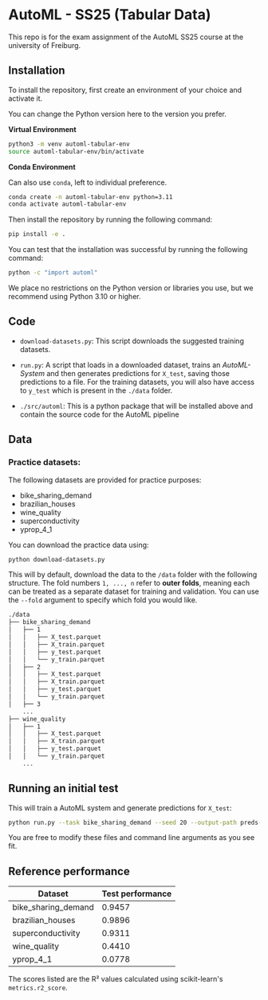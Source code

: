 # AutoML - SS25 (Tabular Data)
This repo is for the exam assignment of the AutoML SS25 course at the university of Freiburg.


## Installation

To install the repository, first create an environment of your choice and activate it. 

You can change the Python version here to the version you prefer.

**Virtual Environment**

```bash
python3 -m venv automl-tabular-env
source automl-tabular-env/bin/activate
```

**Conda Environment**

Can also use `conda`, left to individual preference.

```bash
conda create -n automl-tabular-env python=3.11
conda activate automl-tabular-env
```

Then install the repository by running the following command:

```bash
pip install -e .
```

You can test that the installation was successful by running the following command:
```bash
python -c "import automl"
```

We place no restrictions on the Python version or libraries you use, but we recommend using Python 3.10 or higher.

## Code

* `download-datasets.py`: This script downloads the suggested training datasets.

* `run.py`: A script that loads in a downloaded dataset, trains an _AutoML-System_ and then generates predictions for
`X_test`, saving those predictions to a file. For the training datasets, you will also have access to `y_test` which
is present in the `./data` folder.

* `./src/automl`: This is a python package that will be installed above and contain the source code for the AutoML pipeline

## Data

### Practice datasets:
The following datasets are provided for practice purposes:

* bike_sharing_demand
* brazilian_houses 
* wine_quality
* superconductivity 
* yprop_4_1

You can download the practice data using:
```bash
python download-datasets.py
```

This will by default, download the data to the `/data` folder with the following structure.
The fold numbers `1, ..., n` refer to **outer folds**, meaning each can be treated as a separate dataset for training and validation. You can use the `--fold` argument to specify which fold you would like.

```bash
./data
├── bike_sharing_demand
│   ├── 1
│   │   ├── X_test.parquet
│   │   ├── X_train.parquet
│   │   ├── y_test.parquet
│   │   └── y_train.parquet
│   ├── 2
│   │   ├── X_test.parquet
│   │   ├── X_train.parquet
│   │   ├── y_test.parquet
│   │   └── y_train.parquet
│   ├── 3
    ...
├── wine_quality 
│   ├── 1
│   │   ├── X_test.parquet
│   │   ├── X_train.parquet
│   │   ├── y_test.parquet
│   │   └── y_train.parquet
    ...
```

## Running an initial test
This will train a AutoML system and generate predictions for `X_test`:
```bash
python run.py --task bike_sharing_demand --seed 20 --output-path preds-20-bsd.npy
```

You are free to modify these files and command line arguments as you see fit.


## Reference performance

| Dataset | Test performance |
| -- | -- |
| bike_sharing_demand | 0.9457 |
| brazilian_houses | 0.9896 |
| superconductivity | 0.9311 |
| wine_quality | 0.4410 |
| yprop_4_1 | 0.0778 |

The scores listed are the R² values calculated using scikit-learn's `metrics.r2_score`.
